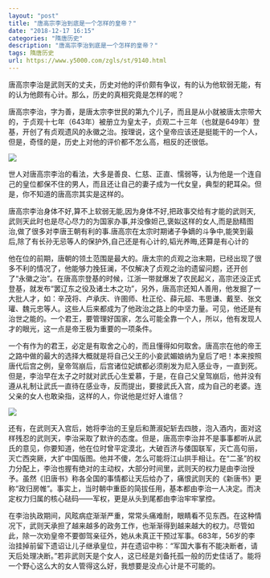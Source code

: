 ```yaml
---
layout: "post"
title: "唐高宗李治到底是一个怎样的皇帝？"
date: "2018-12-17 16:15"
categories: "隋唐历史"
description: "唐高宗李治到底是一个怎样的皇帝？"
tags: 隋唐历史
url: https://www.y5000.com/zgls/st/9140.html
---
```






唐高宗李治是武则天的丈夫，历史对他的评价颇有争议，有的认为他软弱无能，有的认为他颇有心计。那么，历史的真相究竟是怎样的呢？

唐高宗李治，字为善，是唐太宗李世民的第九个儿子，而且是从小就被唐太宗带大的，于贞观十七年（643年）被册立为皇太子，贞观二十三年（也就是649年）登基，开创了有贞观遗风的永徽之治。按理说，这个皇帝应该还是挺能干的一个人，但是，奇怪的是，历史上对他的评价都不怎么高，相反的还很低。

![](https://img.y5000.com/uploads/allimg/170104/11540511C-0.jpg)

世人对唐高宗李治的看法，大多是善良、仁慈、正直、懦弱等，认为他是一个连自己的皇位都保不住的男人，而且还让自己的妻子成为一代女皇，典型的耙耳朵。但是，你不知道的唐高宗其实是这样的。

唐高宗李治身体不好,算不上软弱无能,因为身体不好,把政事交给有才能的武则天,武则天此时也是尽心尽力的为国家办事,并没像妲己,褒姒这样的女人,而是励精图治,做了很多对李唐王朝有利的事.唐高宗在太宗时期诸子争嫡的斗争中,能笑到最后,除了有长孙无忌等人的保护外,自己还是有心计的,韬光养晦,还算是有心计的

他在位的前期，唐朝的领土范围是最大的。唐太宗的贞观之治末期，已经出现了很多不利的情况了，他能够力挽狂澜，不仅解决了贞观之治的遗留问题，还开创了“永徽之治”。在唐高宗登基的时候，江浙一带就爆发了农民起义，高宗还没正式登基，就发布“罢辽东之役及诸土木之功”，另外，唐高宗还知人善用，他发掘了一大批人才，如：辛茂将、卢承庆、许圉师、杜正伦、薛元超、韦思谦、戴至、张文瓘、魏元忠等人。这些人后来都成为了他政治之路上的中坚力量。可见，他还是有治世之能的。一个君王，要管理好国家，怎么可能全靠一个人，所以，他有发现人才的眼光，这一点是帝王极为重要的一项条件。

一个有作为的君王，必定是有取舍之心的，而且懂得如何取舍。唐高宗在他的帝王之路中做的最大的选择大概就是将自己父王的小妾武媚娘纳为皇后了吧！本来按照唐代后宫之例，皇帝驾崩后，后宫诸位妃嫔都必须削发为尼入感业寺，一直到死。但是，李治早在太子之时就对武氏心生爱慕，于是，在自己父皇驾崩后，他并没有遵从礼制让武氏一直待在感业寺，反而提出，要接武氏入宫，成为自己的老婆。连父亲的女人也敢染指，这样的人，你说他是烂好人谁信？

![](https://img.y5000.com/uploads/allimg/170104/11540521B-1.jpg)

还有，在武则天入宫后，她将李治的王皇后和萧淑妃斩去四肢，泡入酒内，面对这样残忍的武则天，李治采取了默许的态度。但是，唐高宗李治并不是事事都听从武氏的意见，你要知道，他在位时曾平定漠北，大破百济与倭国联军，灭亡高句丽，灭亡西突厥，大扩中国版图。他并不傻，怎么可能将江山拱手相让。在“二圣”的权力分配上，李治也握有绝对的主动权，大部分时间里，武则天的权力是由李治授予。虽然《旧唐书》称各全国的事情都让天后给办了，痛恨武则天的《新唐书》更称“政归房帷”。事实上，当时朝中重臣的简拔任用，基本都由李治一人决定。而决定权力归属的核心砝码——军权，更是从头到尾都由李治牢牢掌控。

在李治执政期间，风眩病症渐渐严重，常常头痛难耐，眼睛看不见东西。在这种情况下，武则天承担了越来越多的政务工作，也渐渐得到越来越大的权力。尽管如此，除一次劝皇帝不要御驾亲征外，她从未真正干预过军事。683年，56岁的李治挂掉前留下遗诏让儿子继承皇位，并在遗诏中称：“军国大事有不能决断者，请天后处理决断。”若非武则天是个女人，这已经是刘备托孤一般的历史佳话了。能将一个野心这么大的女人管得这么好，我想要是没点心计是不可能的。
